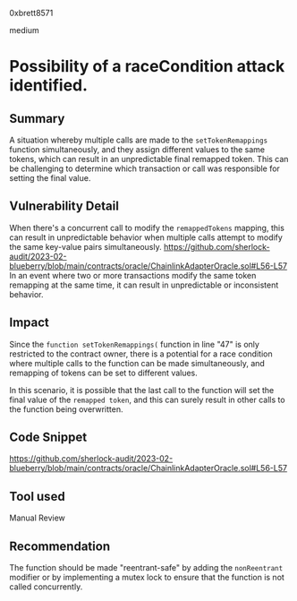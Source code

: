 0xbrett8571

medium

# Possibility of a raceCondition attack identified.

## Summary
A situation whereby multiple calls are made to the `setTokenRemappings` function simultaneously, and they assign different values to the same tokens, which can result in an unpredictable final remapped token. This can be challenging to determine which transaction or call was responsible for setting the final value.

## Vulnerability Detail
When there's a concurrent call to modify the `remappedTokens` mapping, this can result in unpredictable behavior when multiple calls attempt to modify the same key-value pairs simultaneously.
https://github.com/sherlock-audit/2023-02-blueberry/blob/main/contracts/oracle/ChainlinkAdapterOracle.sol#L56-L57
In an event where two or more transactions modify the same token remapping at the same time, it can result in unpredictable or inconsistent behavior.

## Impact
Since the `function setTokenRemappings(` function in line "47" is only restricted to the contract owner, there is a potential for a race condition where multiple calls to the function can be made simultaneously, and remapping of tokens can be set to different values.

In this scenario, it is possible that the last call to the function will set the final value of the `remapped token`, and this can surely result in other calls to the function being overwritten.

## Code Snippet
https://github.com/sherlock-audit/2023-02-blueberry/blob/main/contracts/oracle/ChainlinkAdapterOracle.sol#L56-L57

## Tool used

Manual Review

## Recommendation
The function should be made "reentrant-safe" by adding the `nonReentrant` modifier or by implementing a mutex lock to ensure that the function is not called concurrently.